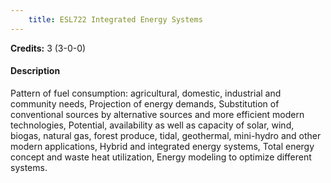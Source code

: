 ```yaml
---
    title: ESL722 Integrated Energy Systems
---
```

**Credits:** 3 (3-0-0)



#### Description 
Pattern of fuel consumption: agricultural, domestic, industrial and community needs, Projection of energy demands, Substitution of conventional sources by alternative sources and more efficient modern technologies, Potential, availability as well as capacity of solar, wind, biogas, natural gas, forest produce, tidal, geothermal, mini-hydro and other modern applications, Hybrid and integrated energy systems, Total energy concept and waste heat utilization, Energy modeling to optimize different systems.